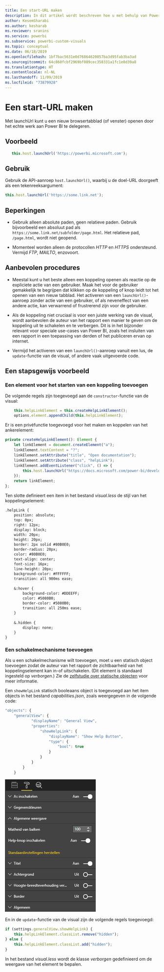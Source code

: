 ```yaml
---
title: Een start-URL maken
description: In dit artikel wordt beschreven hoe u met behulp van Power BI-visuals een URL op een nieuw tabblad kunt openen.
author: KesemSharabi
ms.author: kesharab
ms.reviewer: sranins
ms.service: powerbi
ms.subservice: powerbi-custom-visuals
ms.topic: conceptual
ms.date: 06/18/2019
ms.openlocfilehash: 1bf7bac5631e0d76864620057ba3d95fab3ba3ad
ms.sourcegitcommit: 64c860fcbf2969bf089cec358331a1fc1e0d39a8
ms.translationtype: HT
ms.contentlocale: nl-NL
ms.lasthandoff: 11/09/2019
ms.locfileid: "73879928"
---
```

# <a name="create-a-launch-url"></a>Een start-URL maken

Met launchUrl kunt u een nieuw browsertabblad (of venster) openen door het echte werk aan Power BI te delegeren.

## <a name="sample"></a>Voorbeeld

```typescript
   this.host.launchUrl('https://powerbi.microsoft.com');
```

## <a name="usage"></a>Gebruik

Gebruik de API-aanroep `host.launchUrl()`, waarbij u de doel-URL doorgeeft als een tekenreeksargument:

```typescript
this.host.launchUrl('https://some.link.net');
```

## <a name="restrictions"></a>Beperkingen

* Gebruik alleen absolute paden, geen relatieve paden. Gebruik bijvoorbeeld een absoluut pad als `https://some.link.net/subfolder/page.html`. Het relatieve pad, `/page.html`, wordt niet geopend.

* Momenteel worden alleen de protocollen *HTTP* en *HTTPS* ondersteund. Vermijd *FTP*, *MAILTO*, enzovoort.

## <a name="best-practices"></a>Aanbevolen procedures

* Meestal kunt u het beste alleen een koppeling openen als reactie op de expliciete actie van een gebruiker. Maak het voor de gebruiker gemakkelijk te begrijpen dat klikken op de koppeling of knop leidt tot het openen van een nieuw tabblad. Het activeren van een `launchUrl()`-aanroep zonder actie van een gebruiker, of als neveneffect van een andere actie, kan verwarrend of frustrerend zijn voor de gebruiker.

* Als de koppeling niet cruciaal is voor een juiste werking van de visual, wordt aanbevolen de auteur van het rapport een manier te geven om de koppeling uit te schakelen en te verbergen. Dit is in het bijzonder relevant voor speciale use-cases van Power BI, zoals het insluiten van een rapport in een toepassing van derden of het publiceren ervan op internet.

* Vermijd het activeren van een `launchUrl()`-aanroep vanuit een lus, de `update`-functie van de visual, of andere vaak uitgevoerde code.

## <a name="a-step-by-step-example"></a>Een stapsgewijs voorbeeld

### <a name="add-a-link-launching-element"></a>Een element voor het starten van een koppeling toevoegen

De volgende regels zijn toegevoegd aan de `constructor`-functie van de visual:

```typescript
    this.helpLinkElement = this.createHelpLinkElement();
    options.element.appendChild(this.helpLinkElement);
```

Er is een privéfunctie toegevoegd voor het maken en koppelen van het ankerelement:

```typescript
private createHelpLinkElement(): Element {
    let linkElement = document.createElement("a");
    linkElement.textContent = "?";
    linkElement.setAttribute("title", "Open documentation");
    linkElement.setAttribute("class", "helpLink");
    linkElement.addEventListener("click", () => {
        this.host.launchUrl("https://docs.microsoft.com/power-bi/developer/visuals/custom-visual-develop-tutorial");
    });
    return linkElement;
};
```

Ten slotte definieert een item in het bestand *visual.less* de stijl van het koppelingselement:

```less
.helpLink {
    position: absolute;
    top: 0px;
    right: 12px;
    display: block;
    width: 20px;
    height: 20px;
    border: 2px solid #80B0E0;
    border-radius: 20px;
    color: #80B0E0;
    text-align: center;
    font-size: 16px;
    line-height: 20px;
    background-color: #FFFFFF;
    transition: all 900ms ease;

    &:hover {
        background-color: #DDEEFF;
        color: #5080B0;
        border-color: #5080B0;
        transition: all 250ms ease;
    }

    &.hidden {
        display: none;
    }
}
```

### <a name="add-a-toggling-mechanism"></a>Een schakelmechanisme toevoegen

Als u een schakelmechanisme wilt toevoegen, moet u een statisch object toevoegen zodat de auteur van het rapport de zichtbaarheid van het koppelingselement kan in-of uitschakelen. (Dit element is standaard ingesteld op *verborgen*.) Zie de [zelfstudie over statische objecten](https://microsoft.github.io/PowerBI-visuals/docs/concepts/objects-and-properties) voor meer informatie.

Een `showHelpLink` statisch booleaans object is toegevoegd aan het item objects in het bestand *capabilities.json*, zoals weergegeven in de volgende code:

```typescript
"objects": {
    "generalView": {
            "displayName": "General View",
            "properties":
                "showHelpLink": {
                    "displayName": "Show Help Button",
                    "type": {
                        "bool": true
                    }
                }
            }
        }
    }
```

![Schakelaar voor het starten van een URL](./media/launchurl-toggle.png)

En in de `update`-functie van de visual zijn de volgende regels toegevoegd:

```typescript
if (settings.generalView.showHelpLink) {
    this.helpLinkElement.classList.remove("hidden");
} else {
    this.helpLinkElement.classList.add("hidden");
}
```

In het bestand *visual.less* wordt de klasse *verborgen* gedefinieerd om de weergave van het element te bepalen.
